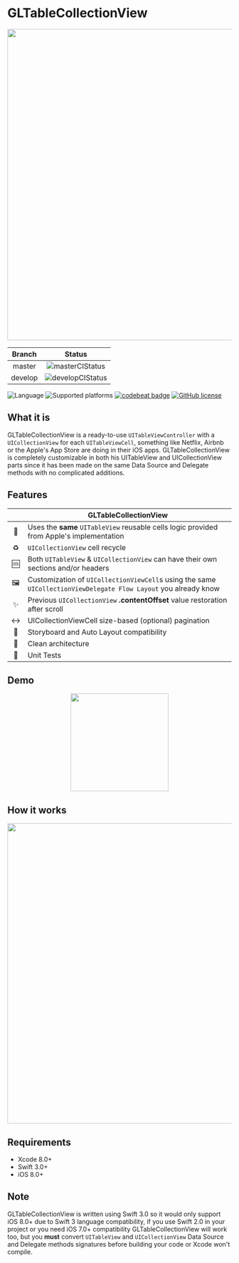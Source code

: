 # GLTableCollectionView

<p align="center">
    <img src="https://github.com/giulio92/GLTableCollectionView/blob/master/GitHub%20Page/Images/logo.png" width="700">
</p>

|**Branch**|**Status**|
|:--------:|:--------:|
|master|![masterCIStatus](https://travis-ci.org/giulio92/GLTableCollectionView.svg?branch=master)|
|develop|![developCIStatus](https://travis-ci.org/giulio92/GLTableCollectionView.svg?branch=develop)|

![Language](https://img.shields.io/badge/language-Swift%203.0-orange.svg)
![Supported platforms](https://img.shields.io/badge/platform-iOS-lightgrey.svg)
[![codebeat badge](https://codebeat.co/badges/5a29ccd4-fda0-45d1-ae57-e7158e01449a)](https://codebeat.co/projects/github-com-giulio92-gltablecollectionview)
[![GitHub license](https://img.shields.io/badge/license-AGPL-blue.svg)](https://raw.githubusercontent.com/giulio92/GLTableCollectionView/master/LICENSE.txt)

## What it is
GLTableCollectionView is a ready-to-use ```UITableViewController``` with a ```UICollectionView``` for each ```UITableViewCell```, something like Netflix, Airbnb or the Apple's App Store are doing in their iOS apps. GLTableCollectionView is completely customizable in both his UITableView and UICollectionView parts since it has been made on the same Data Source and Delegate methods with no complicated additions.

## Features
||**GLTableCollectionView**|
|:---:|---|
|🔄|Uses the **same** ```UITableView``` reusable cells logic provided from Apple's implementation|
|♻️|```UICollectionView``` cell recycle|
|🆒|Both ```UITableView``` & ```UICollectionView``` can have their own sections and/or headers|
|🖼|Customization of ```UICollectionViewCell```s using the same ```UICollectionViewDelegate Flow Layout``` you already know|
|✨|Previous ```UICollectionView``` **.contentOffset** value restoration after scroll|
|↔️|UICollectionViewCell size-based (optional) pagination|
|📐|Storyboard and Auto Layout compatibility|
|💎|Clean architecture|
|🔧|Unit Tests|

## Demo
<p align="center">
    <img src="https://github.com/giulio92/GLTableCollectionView/raw/master/GitHub%20Page/Images/demonstration.gif" width="220">
</p>

## How it works
<p align="center">
    <img src="https://github.com/giulio92/GLTableCollectionView/raw/master/GitHub%20Page/Images/diagram.png" width="675">
</p>

## Requirements
- Xcode 8.0+
- Swift 3.0+
- iOS 8.0+

## Note
GLTableCollectionView is written using Swift 3.0 so it would only support iOS 8.0+ due to Swift 3 language compatibility, if you use Swift 2.0 in your project or you need iOS 7.0+ compatibility GLTableCollectionView will work too, but you **must** convert ```UITableView``` and ```UICollectionView``` Data Source and Delegate methods signatures before building your code or Xcode won't compile.
